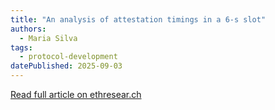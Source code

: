 ```yaml
---
title: "An analysis of attestation timings in a 6-s slot"
authors:
  - Maria Silva
tags:
  - protocol-development
datePublished: 2025-09-03
---
```


[Read full article on ethresear.ch](https://ethresear.ch/t/an-analysis-of-attestation-timings-in-a-6-s-slot/)
